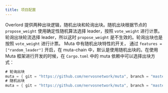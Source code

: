 ```yaml
---
title: 项目配置
---
```


Overlord 提供两种出块逻辑，随机出块和轮询出块。随机出块根据节点的 `propose_weight` 使用确定性随机算法选择 leader，按照 `vote_weight` 进行计票。轮询出块轮流选择 leader，所以这时 `propose_weight` 是不生效的。轮询出块也是按照 `vote_weight` 进行计票。
Muta 中有随机出块特性的开关， 通过 `features = ["random_leader"]` 开启，在 muta-chain 中，默认是使用随机出块的。在使用 Muta 框架进行开发的时候，在 `Cargo.toml` 中的 muta 依赖中可以选择出块方式：

```rust
# 轮询出块
muta = { git = "https://github.com/nervosnetwork/muta", branch = "master" }
# 随机出块
muta = { git = "https://github.com/nervosnetwork/muta", branch = "master", features = ["random_leader"] }
```